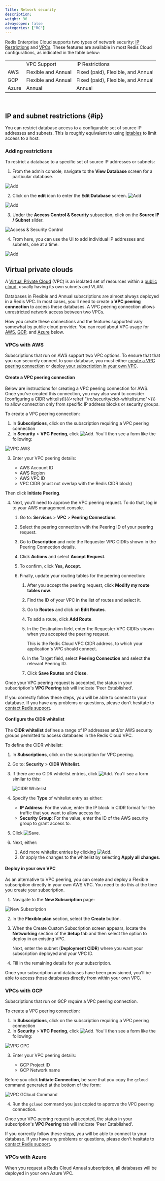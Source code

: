 ```yaml
---
Title: Network security
description:
weight: 30
alwaysopen: false
categories: ["RC"]
---
```


Redis Enterprise Cloud supports two types of network security: [IP Restrictions](#ip) and [VPCs](#virtual-private-clouds). These features are available in most Redis Cloud configurations, as indicated in the table below:

<table>
<tbody>
<tr style="height: 23px;">
<td style="height: 23px;">&nbsp;</td>
<td style="height: 23px;">VPC Support</td>
<td style="height: 23px;">IP Restrictions</td>
</tr>
<tr style="height: 23px;">
<td style="height: 23px;">AWS</td>
<td style="height: 23px;">Flexible and Annual</td>
<td style="height: 23px;">Fixed (paid), Flexible, and Annual</td>
</tr>
<tr style="height: 23px;">
<td style="height: 23px;">GCP</td>
<td style="height: 23px;">Flexible and Annual</td>
<td style="height: 23px;">Fixed (paid), Flexible, and Annual</td>
</tr>
<tr style="height: 23px;">
<td style="height: 23px;">Azure</td>
<td style="height: 23px;">Annual</td>
<td style="height: 23px;">Annual</td>
</tr>
</tbody>
</table>
<p>&nbsp;</p>

## IP and subnet restrictions {#ip}

You can restrict database access to a configurable
set of source IP addresses and subnets. This is roughly equivalent
to using [iptables](https://en.wikipedia.org/wiki/Iptables) to limit access to a host.

### Adding restrictions

To restrict a database to a specific set of source IP addresses or subnets:

1. From the admin console, navigate to the **View Database** screen for a particular database.

![Add](/images/rc/view-db.png#no-click "View Database")

2. Click on the **edit** icon to enter the **Edit Database** screen. ![Add](/images/rc/icon_edit.png#no-click "Edit")

![Add](/images/rc/edit-db.png#no-click "Edit Database")

3. Under the **Access Control & Security** subsection, click on the **Source IP / Subnet** slider.

![Access & Security Control](/images/rc/access-control-security.png "Access Control / Security")

4. From here, you can use the UI to add individual IP addresses and subnets, one at a time.

![Add](/images/rc/source-ip-subnet.png "Source IP / Subnet")

## Virtual private clouds

A [Virtual Private Cloud](https://en.wikipedia.org/wiki/Virtual_private_cloud) (VPC) is an isolated set of resources within a [public cloud](https://en.wikipedia.org/wiki/Cloud_computing#Public_cloud), usually having its own subnets and VLAN.

Databases in Flexible and Annual subscriptions are almost always deployed in a Redis VPC. In most cases, you'll need to create a **VPC peering connection** to access these databases. A VPC peering connection allows unrestricted network access between two VPCs.

How you create these connections and the features supported vary somewhat by public cloud provider. You can read about VPC usage for [AWS](#vpcs-with-aws), [GCP](#vpcs-with-gcp), and [Azure](#vpcs-with-azure) below.

### VPCs with AWS

Subscriptions that run on AWS support two VPC options. To ensure that that you can securely connect to your database, you must either [create a VPC peering connection](#creating-a-vpc-peering-connection) or [deploy your subscription in your own VPC](#deploying-in-your-own-vpc).

#### Create a VPC peering connection

Below are instructions for creating a VPC peering connection for AWS. Once you've created this connection, you may also want to consider [configuring a CIDR whitelist]({{<relref "/rc/security/cidr-whitelist.md">}}) to allow connection only from specific IP address blocks or security groups.

To create a VPC peering connection:

1. In **Subscriptions**, click on the subscription requiring a VPC peering connection
2. In **Security** > **VPC Peering**, click ![Add](/images/rs/icon_add.png#no-click "Add"). You'll then see a form like the following:

![VPC AWS](/images/rc/vpc-aws.png "VPC AWS")

3. Enter your VPC peering details:

    - AWS Account ID
    - AWS Region
    - AWS VPC ID
    - VPC CIDR (must not overlap with the Redis CIDR block)

Then click **Initiate Peering**.

4. Next, you'll need to approve the VPC peering request. To do that, log in to your AWS management console.

      1. Go to: **Services** > **VPC** > **Peering Connections**
      1. Select the peering connection with the Peering ID of your peering request.
      1. Go to **Description** and note the Requester VPC CIDRs shown in the Peering Connection details.
      1. Click **Actions** and select **Accept Request**.
      1. To confirm, click **Yes, Accept**.
      1. Finally, update your routing tables for the peering connection:

            1. After you accept the peering request, click **Modify my route tables now**.
            1. Find the ID of your VPC in the list of routes and select it.
            1. Go to **Routes** and click on **Edit Routes**.
            1. To add a route, click **Add Route**.
            1. In the Destination field, enter the Requester VPC CIDRs shown when you accepted the peering request.

               This is the Redis Cloud VPC CIDR address, to which your application's VPC should connect.

            1. In the Target field, select **Peering Connection** and select the relevant Peering ID.
            1. Click **Save Routes** and **Close**.

Once your VPC peering request is accepted, the status in your subscription's **VPC Peering** tab will indicate 'Peer Established'.

If you correctly follow these steps, you will be able to connect to your database. If you have any problems or questions,
please don't hesitate to [contact Redis support](https://redislabs.com/company/support/).

#### Configure the CIDR whitelist

The **CIDR whitelist** defines a range of IP addresses and/or AWS security groups permitted to access
databases in the Redis Cloud VPC.

To define the CIDR whitelist:

1. In **Subscriptions**, click on the subscription for VPC peering.
1. Go to: **Security** > **CIDR Whitelist**.
1. If there are no CIDR whitelist entries, click ![Add](/images/rs/icon_add.png#no-click "Add"). You'll see
   a form similar to this:

   ![CIDR Whitelist](/images/rc/cidr-whitelist.png "CIDR Whitelist")

1. Specify the **Type** of whitelist entry as either:
    - **IP Address**: For the value, enter the IP block in CIDR format for the traffic that
            you want to allow access for.
    - **Security Group**: For the value, enter the ID of the AWS security group to grant access to.
1. Click ![Save](/images/rc/icon_save.png#no-click "Save").
1. Next, either:
   1. Add more whitelist entries by clicking ![Add](/images/rs/icon_add.png#no-click "Add").
   1. Or apply the changes to the whitelist by selecting **Apply all changes**.

#### Deploy in your own VPC

As an alternative to VPC peering, you can create and deploy a Flexible subscription directly in your own AWS VPC. You need to do this at the time you create your subscription.

1. Navigate to the **New Subscription** page:

![New Subscription](/images/rc/new-subscription.png "New Subscription")

2. In the **Flexible plan** section, select the **Create** button.

3.  When the Create Custom Subscription screen appears, locate the **Networking** section of the **Setup** tab and then select the option to deploy in an existing VPC.

    Next, enter the subnet (**Deployment CIDR**) where you want your subscription deployed and your VPC ID.

4.  Fill in the remaining details for your subscription.

Once your subscription and databases have been provisioned, you'll be able to access those databases directly from within your own VPC.

### VPCs with GCP

Subscriptions that run on GCP *require* a VPC peering connection.

To create a VPC peering connection:

1. In **Subscriptions**, click on the subscription requiring a VPC peering connection
2. In **Security** > **VPC Peering**, click ![Add](/images/rs/icon_add.png#no-click "Add"). You'll then see a form like the following:

![VPC GPC](/images/rc/vpc-gpc.png "VPC GPC")

3. Enter your VPC peering details:

      - GCP Project ID
      - GCP Network name

Before you click **Initiate Connection**, be sure that you copy the `gcloud` command generated at the bottom of the form:

![VPC GCloud Command](/images/rc/vpc-gcloud-command.png "VPC GCloud Command")

4. Run the `gcloud` command you just copied to approve the VPC peering connection.

Once your VPC peering request is accepted, the status in your subscription's **VPC Peering** tab will indicate 'Peer Established'.

If you correctly follow these steps, you will be able to connect to your database. If you have any problems or questions,
please don't hesitate to [contact Redis support](https://redislabs.com/company/support/).

### VPCs with Azure

When you request a Redis Cloud Annual subscription, all databases will be deployed in your own Azure VPC.
